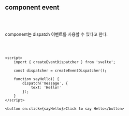 ## component event

<br>
<br>

component는 dispatch 이벤트를 사용할 수 있다고 한다.

<br>
<br>

```svelte
<script>
	import { createEventDispatcher } from 'svelte';

	const dispatcher = createEventDispatcher();

	function sayHello() {
		dispatch('message', {
			text: 'Hello!'
		});
	}
</script>

<button on:click={sayHello}>Click to say Hello</button>
```
